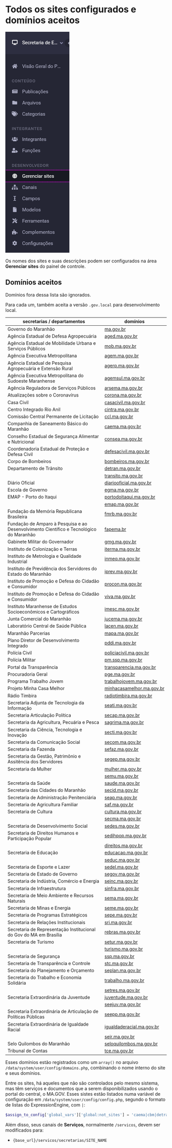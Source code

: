 # Todos os sites configurados e domínios aceitos

![menu principal do painel de controle com o item Gerenciar Sites destacado](images/sites/menu__gerenciar-sites.png)

Os nomes dos sites e suas descrições podem ser configurados na área **Gerenciar sites** do painel de controle.

## Domínios aceitos

Domínios fora dessa lista são ignorados.

Para cada um, também aceita a versão `.gov.local` para desenvolvimento local.

| secretarias / departamentos                                                                | domínios                                                         |
|--------------------------------------------------------------------------------------------|------------------------------------------------------------------|
| Governo do Maranhão                                                                        | [ma.gov.br](https://ma.gov.br)                                   |
| Agência Estadual de Defesa Agropecuária                                                    | [aged.ma.gov.br](https://aged.ma.gov.br)                         |
| Agência Estadual de Mobilidade Urbana e Serviços Públicos                                  | [mob.ma.gov.br](https://mob.ma.gov.br)                           |
| Agência Executiva Metropolitana                                                            | [agem.ma.gov.br](https://agem.ma.gov.br)                         |
| Agência Estadual de Pesquisa Agropecuária e Extensão Rural                                 | [agerp.ma.gov.br](https://agerp.ma.gov.br)                       |
| Agência Executiva Metropolitana do Sudoeste Maranhense                                     | [agemsul.ma.gov.br](https://agemsul.ma.gov.br)                   |
| Agência Reguladora de Serviços Públicos                                                    | [arsema.ma.gov.br](https://arsema.ma.gov.br)                     |
| Atualizações sobre o Coronavírus                                                           | [corona.ma.gov.br](https://corona.ma.gov.br)                     |
| Casa Civil                                                                                 | [casacivil.ma.gov.br](https://casacivil.ma.gov.br)               |
| Centro Integrado Rio Anil                                                                  | [cintra.ma.gov.br](https://cintra.ma.gov.br)                     |
| Comissão Central Permanente de Licitação                                                   | [ccl.ma.gov.br](https://ccl.ma.gov.br)                           |
| Companhia de Saneamento Básico do Maranhão                                                 | [caema.ma.gov.br](https://caema.ma.gov.br)                       |
| Conselho Estadual de Segurança Alimentar e Nutricional                                     | [consea.ma.gov.br](https://consea.ma.gov.br)                     |
| Coordenadoria Estadual de Proteção e Defesa Civil                                          | [defesacivil.ma.gov.br](https://defesacivil.ma.gov.br)           |
| Corpo de Bombeiros                                                                         | [bombeiros.ma.gov.br](https://bombeiros.ma.gov.br)               |
| Departamento de Trânsito                                                                   | [detran.ma.gov.br](https://detran.ma.gov.br)                     |
|                                                                                            | [transito.ma.gov.br](https://transito.ma.gov.br)                 |
| Diário Oficial                                                                             | [diariooficial.ma.gov.br](https://diariooficial.ma.gov.br)       |
| Escola de Governo                                                                          | [egma.ma.gov.br](https://egma.ma.gov.br)                         |
| EMAP - Porto do Itaqui                                                                     | [portodoitaqui.ma.gov.br](https://portodoitaqui.ma.gov.br)       |
|                                                                                            | [emap.ma.gov.br](https://portodoitaqui.ma.gov.br)                |
| Fundação da Memória Republicana Brasileira                                                 | [fmrb.ma.gov.br](https://fmrb.ma.gov.br)                         |
| Fundação de Amparo à Pesquisa e ao Desenvolvimento Científico e Tecnológico do Maranhão    | [fapema.br](https://fapema.br)                                   |
| Gabinete Militar do Governador                                                             | [gmg.ma.gov.br](https://gmg.ma.gov.br)                           |
| Instituto de Colonização e Terras                                                          | [iterma.ma.gov.br](https://iterma.ma.gov.br)                     |
| Instituto de Metrologia e Qualidade Industrial                                             | [inmeq.ma.gov.br](https://inmeq.ma.gov.br)                       |
| Instituto de Previdência dos Servidores do Estado do Maranhão                              | [iprev.ma.gov.br](https://iprev.ma.gov.br)                       |
| Instituto de Promoção e Defesa do Cidadão e Consumidor                                     | [procon.ma.gov.br](https://procon.ma.gov.br)                     |
| Instituto de Promoção e Defesa do Cidadão e Consumidor                                     | [viva.ma.gov.br](https://viva.ma.gov.br)                         |
| Instituto Maranhense de Estudos Socioeconômicos e Cartográficos                            | [imesc.ma.gov.br](https://imesc.ma.gov.br)                       |
| Junta Comercial do Maranhão                                                                | [jucema.ma.gov.br](https://jucema.ma.gov.br)                     |
| Laboratório Central de Saúde Pública                                                       | [lacen.ma.gov.br](https://lacen.ma.gov.br)                       |
| Maranhão Parcerias                                                                         | [mapa.ma.gov.br](https://mapa.ma.gov.br)                         |
| Plano Diretor de Desenvolvimento Integrado                                                 | [pddi.ma.gov.br](https://pddi.ma.gov.br)                         |
| Polícia Civil                                                                              | [policiacivil.ma.gov.br](https://policiacivil.ma.gov.br)         |
| Polícia Militar                                                                            | [pm.ssp.ma.gov.br](https://pm.ssp.ma.gov.br)                     |
| Portal da Transparência                                                                    | [transparencia.ma.gov.br](https://transparencia.ma.gov.br)       |
| Procuradoria Geral                                                                         | [pge.ma.gov.br](https://pge.ma.gov.br)                           |
| Programa Trabalho Jovem                                                                    | [trabalhojovem.ma.gov.br](https://trabalhojovem.ma.gov.br)       |
| Projeto Minha Casa Melhor                                                                  | [minhacasamelhor.ma.gov.br](https://minhacasamelhor.ma.gov.br)   |
| Rádio Timbira                                                                              | [radiotimbira.ma.gov.br](https://radiotimbira.ma.gov.br)         |
| Secretaria Adjunta de Tecnologia da Informação                                             | [seati.ma.gov.br](https://seati.ma.gov.br)                       |
| Secretaria Articulação Política                                                            | [secap.ma.gov.br](https://secap.ma.gov.br)                       |
| Secretaria da Agricultura, Pecuária e Pesca                                                | [sagrima.ma.gov.br](https://sagrima.ma.gov.br)                   |
| Secretaria da Ciência, Tecnologia e Inovação                                               | [secti.ma.gov.br](https://secti.ma.gov.br)                       |
| Secretaria da Comunicação Social                                                           | [secom.ma.gov.br](https://secom.ma.gov.br)                       |
| Secretaria da Fazenda                                                                      | [sefaz.ma.gov.br](https://sefaz.ma.gov.br)                       |
| Secretaria da Gestão, Patrimônio e Assitência dos Servidores                               | [segep.ma.gov.br](https://segep.ma.gov.br)                       |
| Secretaria da Mulher                                                                       | [mulher.ma.gov.br](https://mulher.ma.gov.br)                     |
|                                                                                            | [semu.ma.gov.br](https://semu.ma.gov.br)                         |
| Secretaria da Saúde                                                                        | [saude.ma.gov.br](https://saude.ma.gov.br)                       |
| Secretaria das Cidades do Maranhão                                                         | [secid.ma.gov.br](https://secid.ma.gov.br)                       |
| Secretaria de Administração Penitenciária                                                  | [seap.ma.gov.br](https://seap.ma.gov.br)                         |
| Secretaria de Agricultura Familiar                                                         | [saf.ma.gov.br](https://saf.ma.gov.br)                           |
| Secretaria de Cultura                                                                      | [cultura.ma.gov.br](https://cultura.ma.gov.br)                   |
|                                                                                            | [secma.ma.gov.br](https://secma.ma.gov.br)                       |
| Secretaria de Desenvolvimento Social                                                       | [sedes.ma.gov.br](https://sedes.ma.gov.br)                       |
| Secretaria de Direitos Humanos e Participação Popular                                      | [sedihpop.ma.gov.br](https://sedihpop.ma.gov.br)                 |
|                                                                                            | [direitos.ma.gov.br](https://direitos.ma.gov.br)                 |
| Secretaria de Educação                                                                     | [educacao.ma.gov.br](https://educacao.ma.gov.br)                 |
|                                                                                            | [seduc.ma.gov.br](https://seduc.ma.gov.br)                       |
| Secretaria de Esporte e Lazer                                                              | [sedel.ma.gov.br](https://sedel.ma.gov.br)                       |
| Secretaria de Estado de Governo                                                            | [segov.ma.gov.br](https://segov.ma.gov.br)                       |
| Secretaria de Indústria, Comércio e Energia                                                | [seinc.ma.gov.br](https://seinc.ma.gov.br)                       |
| Secretaria de Infraestrutura                                                               | [sinfra.ma.gov.br](https://sinfra.ma.gov.br)                     |
| Secretaria de Meio Ambiente e Recursos Naturais                                            | [sema.ma.gov.br](https://sema.ma.gov.br)                         |
| Secretaria de Minas e Energia                                                              | [seme.ma.gov.br](https://seme.ma.gov.br)                         |
| Secretaria de Programas Estratégicos                                                       | [sepe.ma.gov.br](https://sepe.ma.gov.br)                         |
| Secretaria de Relações Institucionais                                                      | [sri.ma.gov.br](https://sri.ma.gov.br)                           |
| Secretaria de Representação Institucional do Gov do MA em Brasília                         | [rebras.ma.gov.br](https://rebras.ma.gov.br)                     |
| Secretaria de Turismo                                                                      | [setur.ma.gov.br](https://turismo.ma.gov.br)                     |
|                                                                                            | [turismo.ma.gov.br](https://turismo.ma.gov.br)                   |
| Secretaria de Segurança                                                                    | [ssp.ma.gov.br](https://ssp.ma.gov.br)                           |
| Secretaria de Transparência e Controle                                                     | [stc.ma.gov.br](https://stc.ma.gov.br)                           |
| Secretaria do Planejamento e Orçamento                                                     | [seplan.ma.gov.br](https://seplan.ma.gov.br)                     |
| Secretaria do Trabalho e Economia Solidária                                                | [trabalho.ma.gov.br](https://trabalho.ma.gov.br)                 |
|                                                                                            | [setres.ma.gov.br](https://setres.ma.gov.br)                     |
| Secretaria Extraordinária da Juventude                                                     | [juventude.ma.gov.br](https://juventude.ma.gov.br)               |
|                                                                                            | [seejuv.ma.gov.br](https://seejuv.ma.gov.br)                     |
| Secretaria Extraordinária de Articulação de Políticas Públicas                             | [seepp.ma.gov.br](https://seepp.ma.gov.br)                       |
| Secretaria Extraordinária de Igualdade Racial                                              | [igualdaderacial.ma.gov.br](https://igualdaderacial.ma.gov.br)   |
|                                                                                            | [seir.ma.gov.br](https://seir.ma.gov.br)                         |
| Selo Quilombos do Maranhão                                                                 | [seloquilombos.ma.gov.br](https://seloquilombos.ma.gov.br)       |
| Tribunal de Contas                                                                         | [tce.ma.gov.br](https://tce.ma.gov.br)                           |

Esses domínios estão registrados como um `array()` no arquivo `/data/system/user/config/domains.php`, combinando o nome interno do site e seus domínios.

Entre os sites, há aqueles que não são controlados pelo mesmo sistema, mas têm serviços e documentos que a serem disponibilizados usando o portal do central, o MA.GOV. Esses sistes estão listados numa variável de configuração em `/data/system/user/config/config.php`, segundo o formato de listas do ExpressionEngine, com `|`:

```php
$assign_to_config['global_vars']['global:not_sites'] = 'caema|cbm|detran|diariooficial|fapema|imesc|iprev|jucema|pm|policiacivil|procon|saude|seati|sefaz|segep|ssp';
```

Além disso, seus canais de **Serviços**, normalmente `/servicos`, devem ser modificados para:

- `{base_url}/servicos/secretarias/SITE_NAME`
